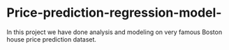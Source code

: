 # Price-prediction-regression-model-
In this project we have done analysis and modeling on very famous Boston house price prediction dataset. 
